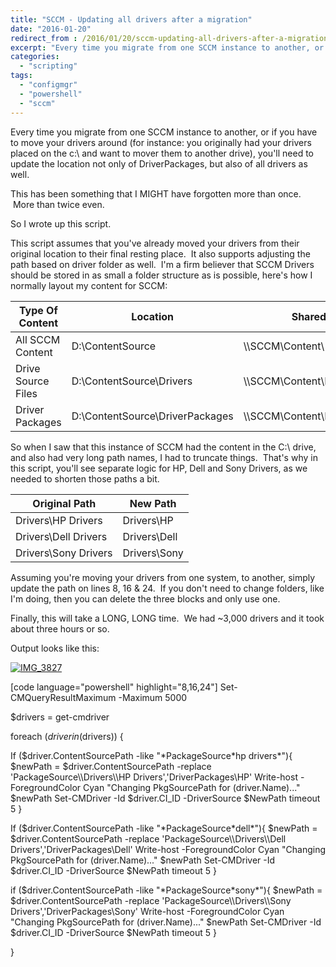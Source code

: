 ```yaml
---
title: "SCCM - Updating all drivers after a migration"
date: "2016-01-20"
redirect_from : /2016/01/20/sccm-updating-all-drivers-after-a-migration
excerpt: "Every time you migrate from one SCCM instance to another, or if you have to move your drivers around (for instance: you originally had your drivers placed on the c:\\ and want to mover them to another drive), you'll need to update the location not only of DriverPackages, but also of all drivers as well.  This post provides a powershell script to make this easy!"
categories: 
  - "scripting"
tags: 
  - "configmgr"
  - "powershell"
  - "sccm"
---
```


Every time you migrate from one SCCM instance to another, or if you have to move your drivers around (for instance: you originally had your drivers placed on the c:\\ and want to mover them to another drive), you'll need to update the location not only of DriverPackages, but also of all drivers as well.

This has been something that I MIGHT have forgotten more than once.  More than twice even.

So I wrote up this script.

This script assumes that you've already moved your drivers from their original location to their final resting place.  It also supports adjusting the path based on driver folder as well.  I'm a firm believer that SCCM Drivers should be stored in as small a folder structure as is possible, here's how I normally layout my content for SCCM:

| Type Of Content | Location | Shared Path |
| --- | --- | --- |
| All SCCM Content | D:\\ContentSource | \\\\SCCM\\Content\\ |
| Drive Source Files | D:\\ContentSource\\Drivers | \\\\SCCM\\Content\\Drivers |
| Driver Packages | D:\\ContentSource\\DriverPackages | \\\\SCCM\\Content\\DriverPackages |

So when I saw that this instance of SCCM had the content in the C:\\ drive, and also had very long path names, I had to truncate things.  That's why in this script, you'll see separate logic for HP, Dell and Sony Drivers, as we needed to shorten those paths a bit.

| Original Path | New Path |
| --- | --- |
| Drivers\\HP Drivers | Drivers\\HP |
| Drivers\\Dell Drivers | Drivers\\Dell |
| Drivers\\Sony Drivers | Drivers\\Sony |

Assuming you're moving your drivers from one system, to another, simply update the path on lines 8, 16 & 24.  If you don't need to change folders, like I'm doing, then you can delete the three blocks and only use one.

Finally, this will take a LONG, LONG time.  We had ~3,000 drivers and it took about three hours or so.

Output looks like this:

[![IMG_3827](https://foxdeploy.files.wordpress.com/2016/01/img_3827.jpg?w=636)](../assets/images/2016/01/https://foxdeploy.files.wordpress.com/2016/01/img_3827.jpg)

\[code language="powershell" highlight="8,16,24"\] Set-CMQueryResultMaximum -Maximum 5000

$drivers = get-cmdriver

foreach ($driver in ($drivers)) {

If ($driver.ContentSourcePath -like &quot;\*PackageSource\*hp drivers\*&quot;){ $newPath = $driver.ContentSourcePath -replace 'PackageSource\\\\Drivers\\\\HP Drivers','DriverPackages\\HP' Write-host -ForegroundColor Cyan &quot;Changing PkgSourcePath for $($driver.Name)...&quot; $newPath Set-CMDriver -Id $driver.CI\_ID -DriverSource $NewPath timeout 5 }

If ($driver.ContentSourcePath -like &quot;\*PackageSource\*dell\*&quot;){ $newPath = $driver.ContentSourcePath -replace 'PackageSource\\\\Drivers\\\\Dell Drivers','DriverPackages\\Dell' Write-host -ForegroundColor Cyan &quot;Changing PkgSourcePath for $($driver.Name)...&quot; $newPath Set-CMDriver -Id $driver.CI\_ID -DriverSource $NewPath timeout 5 }

if ($driver.ContentSourcePath -like &quot;\*PackageSource\*sony\*&quot;){ $newPath = $driver.ContentSourcePath -replace 'PackageSource\\\\Drivers\\\\Sony Drivers','DriverPackages\\Sony' Write-host -ForegroundColor Cyan &quot;Changing PkgSourcePath for $($driver.Name)...&quot; $newPath Set-CMDriver -Id $driver.CI\_ID -DriverSource $NewPath timeout 5 }

} 
```
